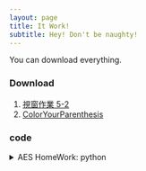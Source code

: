```yaml
---
layout: page
title: It Work!
subtitle: Hey! Don't be naughty!
---
```


You can download everything.

### Download

1. [視窗作業 5-2](./assets/downloadFile/f74101220_practice_5_2.zip)
2. [ColorYourParenthesis](./assets/downloadFile/colorParenthesis.exe)

### code
<details>
  <summary>AES HomeWork: python</summary>
  
somthing...

<pre>
<code>

    from base64 import b64decode, b64encode
    from Crypto.Cipher import AES

    # Encypt test
    # key = b'123456789\0\0\0\0\0\0\0'
    # plainText = bytes('security\0\0\0\0\0\0\0\0', 'utf-8')
    # cipher = AES.new(key, AES.MODE_ECB)
    # encryptText =  cipher.encrypt(plainText)
    # encryptText = b64encode(encryptText).decode('utf-8')
    # print(encryptText)

    # Decypt
    encryptText = b64decode("16zvA3lnMuWHoE5PpaJheQ==")

    charList = list("!\"#$%&\\'()*+,-./0123456789:;<=>?@ABCDEFGHIJKLMNOPQRSTUVWXYZ[\\]^_`abcdefghijklmnopqrstuvwxyz{|}~")
    len_charList = len(charList)

    with open("record.txt", "w") as file:

        a=b=c=d=0
        for i in range(len_charList):
            for j in range(len_charList):
                for k in range(len_charList):
                    for m in range(len_charList):
                        key_text=f"s{charList[i]}hv{charList[j]}4z*{charList[k]}7d*t{charList[m]}Ce"
                        # print(key_text)
                        key = bytes(key_text, 'utf-8')
                        cipher = AES.new(key, AES.MODE_ECB)
                        plainText = cipher.decrypt(encryptText)
                        try:
                            file.write(plainText.decode('utf-8')+'\n')
                            # print(plainText.decode('utf-8')+"\n")
                            # print(key_text+'\n')
                        except Exception:
                            continue
            print(i)
</code>
</pre>

</details>